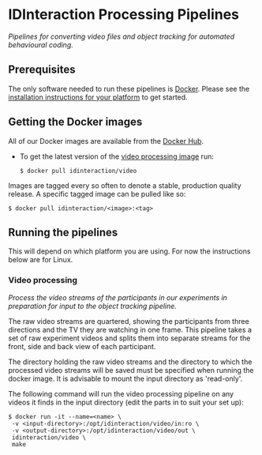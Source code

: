 # IDInteraction Processing Pipelines

*Pipelines for converting video files and object tracking for automated
behavioural coding.*

## Prerequisites

The only software needed to run these pipelines is [Docker][1]. Please see the
[installation instructions for your platform][2] to get started.

## Getting the Docker images

All of our Docker images are available from the [Docker Hub][3].

* To get the latest version of the [video processing image][4] run:

  ```
  $ docker pull idinteraction/video
  ```

Images are tagged every so often to denote a stable, production quality release. A specific tagged image can be pulled like so:

```
$ docker pull idinteraction/<image>:<tag>
```

## Running the pipelines

This will depend on which platform you are using. For now the instructions below
are for Linux.

### Video processing

*Process the video streams of the participants in our experiments in preparation
for input to the object tracking pipeline.*

The raw video streams are quartered, showing the participants from three
directions and the TV they are watching in one frame. This pipeline takes a set
of raw experiment videos and splits them into separate streams for the front,
side and back view of each participant.

The directory holding the raw video streams and the directory to which the processed video streams will be saved must be specified when running the docker image. It is advisable to mount the input directory as 'read-only'.

The following command will run the video processing pipeline on any videos it
finds in the input directory (edit the parts in <angle brackets> to suit your
set up):

```shell
$ docker run -it --name=<name> \
 -v <input-directory>:/opt/idinteraction/video/in:ro \
 -v <output-directory>:/opt/idinteraction/video/out \
 idinteraction/video \
 make
```

[1]: https://www.docker.com/
[2]: https://docs.docker.com/
[3]: https://registry.hub.docker.com/repos/idinteraction/
[4]: https://registry.hub.docker.com/u/idinteraction/video/
